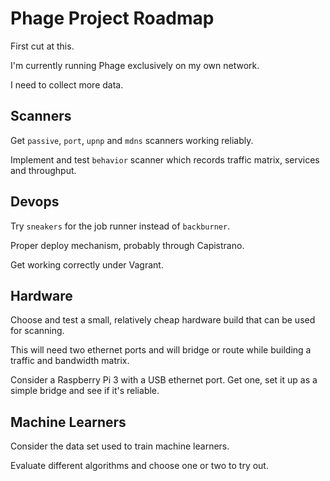 # Phage Project Roadmap

First cut at this.

I'm currently running Phage exclusively on my own network.

I need to collect more data.

## Scanners

Get `passive`, `port`, `upnp` and `mdns` scanners working reliably.

Implement and test `behavior` scanner which records traffic matrix, services and throughput.

## Devops

Try `sneakers` for the job runner instead of `backburner`.

Proper deploy mechanism, probably through Capistrano.

Get working correctly under Vagrant.

## Hardware

Choose and test a small, relatively cheap hardware build that can be used for scanning.

This will need two ethernet ports and will bridge or route while building a traffic and bandwidth matrix.

Consider a Raspberry Pi 3 with a USB ethernet port. Get one, set it up as a simple bridge and see if it's reliable.

## Machine Learners

Consider the data set used to train machine learners.

Evaluate different algorithms and choose one or two to try out.
